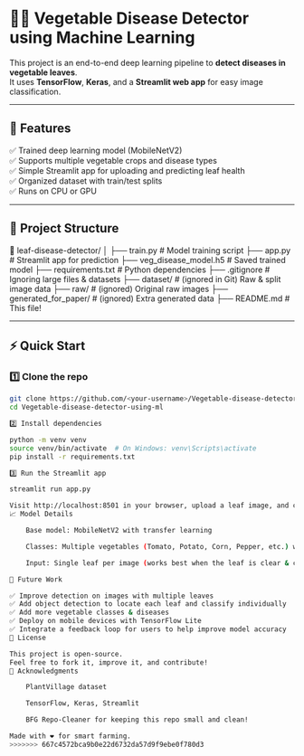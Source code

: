 # 🥦🌿 Vegetable Disease Detector using Machine Learning

This project is an end-to-end deep learning pipeline to **detect diseases in vegetable leaves**.  
It uses **TensorFlow**, **Keras**, and a **Streamlit web app** for easy image classification.

---

## 🚀 Features

✅ Trained deep learning model (MobileNetV2)  
✅ Supports multiple vegetable crops and disease types  
✅ Simple Streamlit app for uploading and predicting leaf health  
✅ Organized dataset with train/test splits  
✅ Runs on CPU or GPU

---

## 📁 Project Structure

📂 leaf-disease-detector/
│
├── train.py # Model training script
├── app.py # Streamlit app for prediction
├── veg_disease_model.h5 # Saved trained model
├── requirements.txt # Python dependencies
├── .gitignore # Ignoring large files & datasets
├── dataset/ # (ignored in Git) Raw & split image data
├── raw/ # (ignored) Original raw images
├── generated_for_paper/ # (ignored) Extra generated data
├── README.md # This file!


---

## ⚡️ Quick Start

### 1️⃣ Clone the repo
```bash
git clone https://github.com/<your-username>/Vegetable-disease-detector-using-ml.git
cd Vegetable-disease-detector-using-ml

2️⃣ Install dependencies

python -m venv venv
source venv/bin/activate  # On Windows: venv\Scripts\activate
pip install -r requirements.txt

3️⃣ Run the Streamlit app

streamlit run app.py

Visit http://localhost:8501 in your browser, upload a leaf image, and check the prediction!
📈 Model Details

    Base model: MobileNetV2 with transfer learning

    Classes: Multiple vegetables (Tomato, Potato, Corn, Pepper, etc.) with healthy & diseased states

    Input: Single leaf per image (works best when the leaf is clear & centered)

🔮 Future Work

✅ Improve detection on images with multiple leaves
✅ Add object detection to locate each leaf and classify individually
✅ Add more vegetable classes & diseases
✅ Deploy on mobile devices with TensorFlow Lite
✅ Integrate a feedback loop for users to help improve model accuracy
📝 License

This project is open-source.
Feel free to fork it, improve it, and contribute!
🙌 Acknowledgments

    PlantVillage dataset

    TensorFlow, Keras, Streamlit

    BFG Repo-Cleaner for keeping this repo small and clean!

Made with ❤️ for smart farming.
>>>>>>> 667c4572bca9b0e22d6732da57d9f9ebe0f780d3

